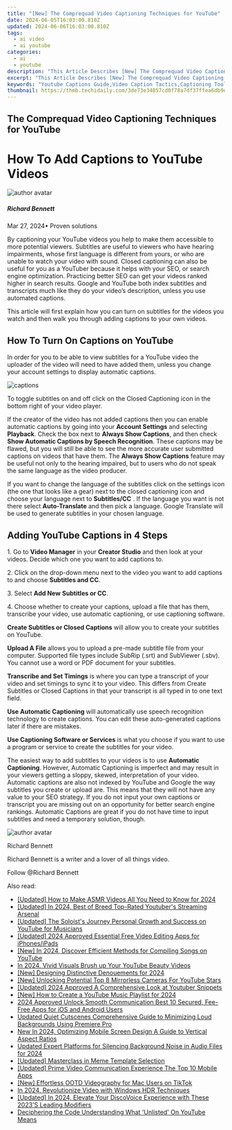 ```yaml
---
title: "[New] The Comprequad Video Captioning Techniques for YouTube"
date: 2024-06-05T16:03:00.810Z
updated: 2024-06-06T16:03:00.810Z
tags:
  - ai video
  - ai youtube
categories:
  - ai
  - youtube
description: "This Article Describes [New] The Comprequad Video Captioning Techniques for YouTube"
excerpt: "This Article Describes [New] The Comprequad Video Captioning Techniques for YouTube"
keywords: "Youtube Captions Guide,Video Caption Tactics,Captioning Tools Online,Advanced Caption Methods,Caption Strategies YouTube,Professional Caption Techniques,Caption Frameworks for Videos"
thumbnail: https://thmb.techidaily.com/3de73e34857cd0f78a7df37ffea6db9e6fc87f29fa552917e2c2599c84130202.jpg
---
```


## The Comprequad Video Captioning Techniques for YouTube

# How To Add Captions to YouTube Videos

![author avatar](https://images.wondershare.com/filmora/article-images/richard-bennett.jpg)

##### Richard Bennett

 Mar 27, 2024• Proven solutions

By captioning your YouTube videos you help to make them accessible to more potential viewers. Subtitles are useful to viewers who have hearing impairments, whose first language is different from yours, or who are unable to watch your video with sound. Closed captioning can also be useful for you as a YouTuber because it helps with your SEO, or search engine optimization. Practicing better SEO can get your videos ranked higher in search results. Google and YouTube both index subtitles and transcripts much like they do your video’s description, unless you use automated captions.

This article will first explain how you can turn on subtitles for the videos you watch and then walk you through adding captions to your own videos.

## How To Turn On Captions on YouTube

In order for you to be able to view subtitles for a YouTube video the uploader of the video will need to have added them, unless you change your account settings to display automatic captions.

![captions](https://images.wondershare.com/filmora/article-images/captions-how-to-turn-on.JPG)

To toggle subtitles on and off click on the Closed Captioning icon in the bottom right of your video player.

If the creator of the video has not added captions then you can enable automatic captions by going into your **Account Settings** and selecting **Playback**. Check the box next to **Always Show Captions**, and then check   **Show Automatic Captions by Speech Recognition**. These captions may be flawed, but you will still be able to see the more accurate user submitted captions on videos that have them. The **Always Show Captions** feature may be useful not only to the hearing impaired, but to users who do not speak the same language as the video producer.

If you want to change the language of the subtitles click on the settings icon (the one that looks like a gear) next to the closed captioning icon and choose your language next to   **Subtitles/CC** . If the language you want is not there select **Auto-Translate**  and then pick a language. Google Translate will be used to generate subtitles in your chosen language.

## Adding YouTube Captions in 4 Steps

1\. Go to **Video Manager** in your **Creator Studio** and then look at your videos. Decide which one you want to add captions to.

2\. Click on the drop-down menu next to the video you want to add captions to and choose **Subtitles and CC**.

3\. Select **Add New** **Subtitles or CC**.

4\. Choose whether to create your captions, upload a file that has them, transcribe your video, use automatic captioning, or use captioning software.

**Create Subtitles or Closed Captions** will allow you to create your subtitles on YouTube.

**Upload A File** allows you to upload a pre-made subtitle file from your computer. Supported file types include SubRip (.srt) and SubViewer (.sbv). You cannot use a word or PDF document for your subtitles.

**Transcribe and Set Timings** is where you can type a transcript of your video and set timings to sync it to your video. This differs from Create Subtitles or Closed Captions in that your transcript is all typed in to one text field.

**Use Automatic Captioning** will automatically use speech recognition technology to create captions. You can edit these auto-generated captions later if there are mistakes.

**Use Captioning Software or Services** is what you choose if you want to use a program or service to create the subtitles for your video.

The easiest way to add subtitles to your videos is to use **Automatic Captioning**. However, Automatic Captioning is imperfect and may result in your viewers getting a sloppy, skewed, interpretation of your video. Automatic captions are also not indexed by YouTube and Google the way subtitles you create or upload are. This means that they will not have any value to your SEO strategy. If you do not input your own captions or transcript you are missing out on an opportunity for better search engine rankings. Automatic Captions are great if you do not have time to input subtitles and need a temporary solution, though.

![author avatar](https://images.wondershare.com/filmora/article-images/richard-bennett.jpg)

Richard Bennett

Richard Bennett is a writer and a lover of all things video.

Follow @Richard Bennett

<span class="atpl-alsoreadstyle">Also read:</span>
<div><ul>
<li><a href="https://facebook-video-share.techidaily.com/updated-how-to-make-asmr-videos-all-you-need-to-know-for-2024/"><u>[Updated] How to Make ASMR Videos  All You Need to Know for 2024</u></a></li>
<li><a href="https://facebook-video-share.techidaily.com/updated-in-2024-best-of-breed-top-rated-youtubers-streaming-arsenal/"><u>[Updated] In 2024, Best of Breed  Top-Rated Youtuber's Streaming Arsenal</u></a></li>
<li><a href="https://facebook-video-share.techidaily.com/updated-the-soloists-journey-personal-growth-and-success-on-youtube-for-musicians/"><u>[Updated] The Soloist's Journey  Personal Growth and Success on YouTube for Musicians</u></a></li>
<li><a href="https://facebook-video-share.techidaily.com/updated-2024-approved-essential-free-video-editing-apps-for-iphonesipads/"><u>[Updated] 2024 Approved  Essential Free Video Editing Apps for iPhones/iPads</u></a></li>
<li><a href="https://facebook-video-share.techidaily.com/new-in-2024-discover-efficient-methods-for-compiling-songs-on-youtube/"><u>[New] In 2024, Discover Efficient Methods for Compiling Songs on YouTube</u></a></li>
<li><a href="https://facebook-video-share.techidaily.com/in-2024-vivid-visuals-brush-up-your-youtube-beauty-videos/"><u>In 2024, Vivid Visuals  Brush up Your YouTube Beauty Videos</u></a></li>
<li><a href="https://facebook-video-share.techidaily.com/new-designing-distinctive-denouements-for-2024/"><u>[New] Designing Distinctive Denouements for 2024</u></a></li>
<li><a href="https://facebook-video-share.techidaily.com/new-unlocking-potential-top-8-mirrorless-cameras-for-youtube-stars/"><u>[New] Unlocking Potential  Top 8 Mirrorless Cameras For YouTube Stars</u></a></li>
<li><a href="https://facebook-video-share.techidaily.com/updated-2024-approved-a-comprehensive-look-at-youtuber-snippets/"><u>[Updated] 2024 Approved  A Comprehensive Look at Youtuber Snippets</u></a></li>
<li><a href="https://facebook-video-share.techidaily.com/new-how-to-create-a-youtube-music-playlist-for-2024/"><u>[New] How to Create a YouTube Music Playlist for 2024</u></a></li>
<li><a href="https://screen-recording.techidaily.com/2024-approved-unlock-smooth-communication-best-10-secured-fee-free-apps-for-ios-and-android-users/"><u>2024 Approved  Unlock Smooth Communication  Best 10 Secured, Fee-Free Apps for iOS and Android Users</u></a></li>
<li><a href="https://audio-editing.techidaily.com/updated-quiet-cutscenes-comprehensive-guide-to-minimizing-loud-backgrounds-using-premiere-pro/"><u>Updated Quiet Cutscenes Comprehensive Guide to Minimizing Loud Backgrounds Using Premiere Pro</u></a></li>
<li><a href="https://ai-driven-video-production.techidaily.com/new-in-2024-optimizing-mobile-screen-design-a-guide-to-vertical-aspect-ratios/"><u>New In 2024, Optimizing Mobile Screen Design A Guide to Vertical Aspect Ratios</u></a></li>
<li><a href="https://audio-shaping.techidaily.com/updated-expert-platforms-for-silencing-background-noise-in-audio-files-for-2024/"><u>Updated Expert Platforms for Silencing Background Noise in Audio Files for 2024</u></a></li>
<li><a href="https://extra-skills.techidaily.com/updated-masterclass-in-meme-template-selection/"><u>[Updated] Masterclass in Meme Template Selection</u></a></li>
<li><a href="https://screen-video-capture.techidaily.com/updated-prime-video-communication-experience-the-top-10-mobile-apps/"><u>[Updated] Prime Video Communication Experience  The Top 10 Mobile Apps</u></a></li>
<li><a href="https://tiktok-clips.techidaily.com/new-effortless-ootd-videography-for-mac-users-on-tiktok/"><u>[New] Effortless OOTD Videography for Mac Users on TikTok</u></a></li>
<li><a href="https://extra-support.techidaily.com/in-2024-revolutionize-video-with-windows-hdr-techniques/"><u>In 2024, Revolutionize Video with Windows HDR Techniques</u></a></li>
<li><a href="https://discord-videos.techidaily.com/updated-in-2024-elevate-your-discovoice-experience-with-these-2023s-leading-modifiers/"><u>[Updated] In 2024, Elevate Your DiscoVoice Experience with These 2023'S Leading Modifiers</u></a></li>
<li><a href="https://youtube-videos.techidaily.com/deciphering-the-code-understanding-what-unlisted-on-youtube-means/"><u>Deciphering the Code  Understanding What 'Unlisted' On YouTube Means</u></a></li>
</ul></div>

<ins class="adsbygoogle"
      style="display:block"
      data-ad-client="ca-pub-7571918770474297"
      data-ad-slot="8358498916"
      data-ad-format="auto"
      data-full-width-responsive="true"></ins>